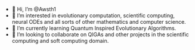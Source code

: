 - 👋 Hi, I’m @Awsth1
- 👀 I’m interested in evolutionary computation, scientific computing, neural ODEs and all sorts of other mathematics and computer science.
- 🌱 I’m currently learning Quantum Inspired Evolutionary Algorithms.
- 💞️ I’m looking to collaborate on QIGAs and other projects in the scientific computing and soft computing domain.

<!---
Awsth1/Awsth1 is a ✨ special ✨ repository because its `README.md` (this file) appears on your GitHub profile.
You can click the Preview link to take a look at your changes.
--->
